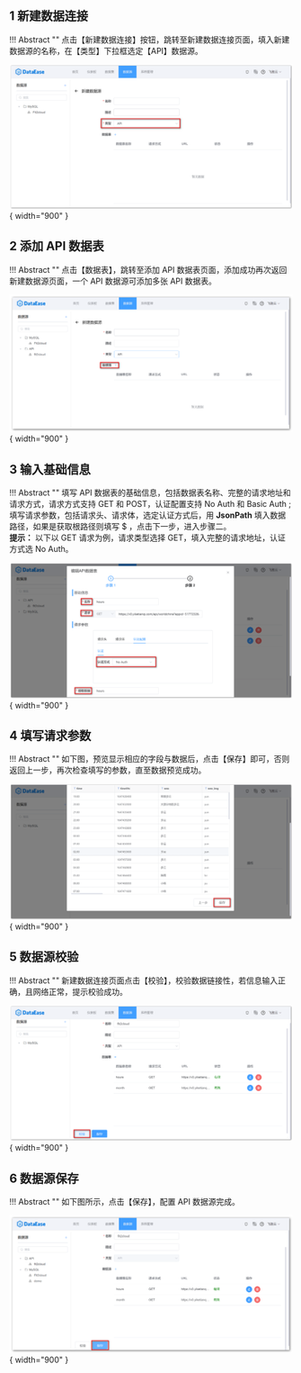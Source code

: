 ## 1 新建数据连接

!!! Abstract ""
    点击【新建数据连接】按钮，跳转至新建数据连接页面，填入新建数据源的名称，在【类型】下拉框选定【API】数据源。
 
![新增api数据源](../img/datasource_configuration/新增api数据源.png){ width="900" }

## 2 添加 API 数据表

!!! Abstract ""
    点击【数据表】，跳转至添加 API 数据表页面，添加成功再次返回新建数据源页面，一个 API 数据源可添加多张 API 数据表。

![数据表](../img/datasource_configuration/数据表.png){ width="900" }

## 3 输入基础信息

!!! Abstract ""
    填写 API 数据表的基础信息，包括数据表名称、完整的请求地址和请求方式，请求方式支持 GET 和 POST，认证配置支持 No Auth 和 Basic Auth ;  
    填写请求参数，包括请求头、请求体，选定认证方式后，用 **JsonPath** 填入数据路径，如果是获取根路径则填写 $ ，点击下一步，进入步骤二。  
    **提示：** 以下以 GET 请求为例，请求类型选择 GET，填入完整的请求地址，认证方式选 No Auth。
    
![步骤一](../img/datasource_configuration/步骤一.png){ width="900" }

## 4 填写请求参数

!!! Abstract ""
    如下图，预览显示相应的字段与数据后，点击【保存】即可，否则返回上一步，再次检查填写的参数，直至数据预览成功。

![步骤二](../img/datasource_configuration/步骤二.png){ width="900" }

## 5 数据源校验

!!! Abstract ""
    新建数据连接页面点击【校验】，校验数据链接性，若信息输入正确，且网络正常，提示校验成功。

![校验api](../img/datasource_configuration/校验api数据源.png){ width="900" }

## 6 数据源保存

!!! Abstract ""
    如下图所示，点击【保存】，配置 API 数据源完成。

![](../img/datasource_configuration/保存api数据源.png){ width="900" }